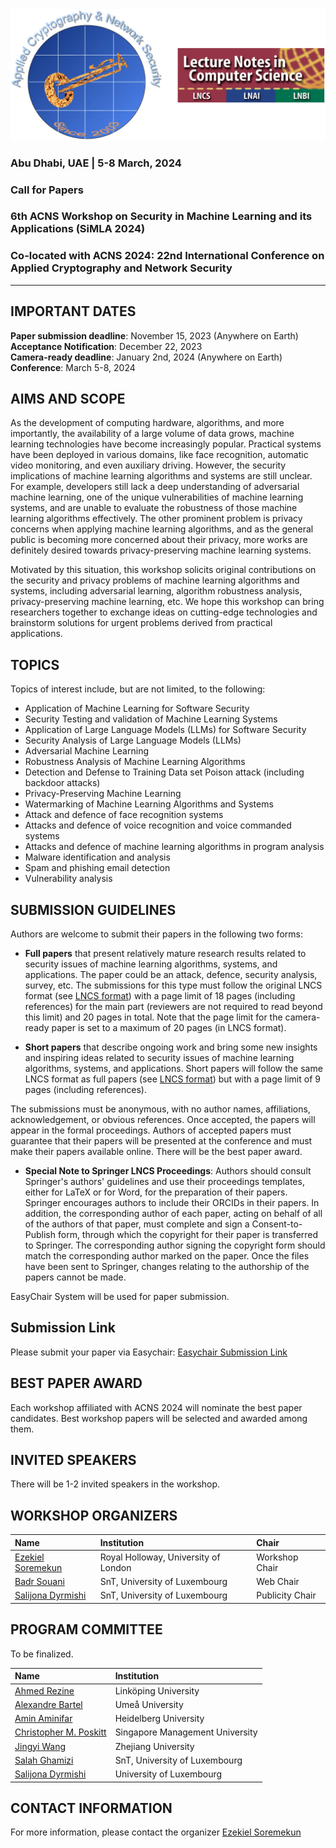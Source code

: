 <img src="images/simla-logo.png"/>

### Abu Dhabi, UAE | 5-8 March, 2024

### Call for Papers

### 6th ACNS Workshop on Security in Machine Learning and its Applications (SiMLA 2024)

### Co-located with ACNS 2024: 22nd International Conference on Applied Cryptography and Network Security 
 
---

## IMPORTANT DATES

**Paper submission deadline**: November 15, 2023 (Anywhere on Earth)   
**Acceptance Notification**: December 22, 2023   
**Camera-ready deadline**: January 2nd, 2024  (Anywhere on Earth)   
**Conference**: March 5-8, 2024   

## AIMS AND SCOPE

As the development of computing hardware, algorithms, and more importantly, the availability of a large volume of data grows, machine learning technologies have become increasingly popular. Practical systems have been deployed in various domains, like face recognition, automatic video monitoring, and even auxiliary driving. However, the security implications of machine learning algorithms and systems are still unclear. For example, developers still lack a deep understanding of adversarial machine learning, one of the unique vulnerabilities of machine learning systems, and are unable to evaluate the robustness of those machine learning algorithms effectively. The other prominent problem is privacy concerns when applying machine learning algorithms, and as the general public is becoming more concerned about their privacy, more works are definitely desired towards privacy-preserving machine learning systems.

Motivated by this situation, this workshop solicits original contributions on the security and privacy problems of machine learning algorithms and systems, including adversarial learning, algorithm robustness analysis, privacy-preserving machine learning, etc. We hope this workshop can bring researchers together to exchange ideas on cutting-edge technologies and brainstorm solutions for urgent problems derived from practical applications.

## TOPICS

Topics of interest include, but are not limited, to the following:  

- Application of Machine Learning for Software Security  
- Security Testing and validation of Machine Learning Systems  
- Application of Large Language Models (LLMs) for Software Security
- Security Analysis of Large Language Models (LLMs)
- Adversarial Machine Learning  
- Robustness Analysis of Machine Learning Algorithms  
- Detection and Defense to Training Data set Poison attack (including backdoor attacks)  
- Privacy-Preserving Machine Learning  
- Watermarking of Machine Learning Algorithms and Systems  
- Attack and defence of face recognition systems  
- Attacks and defence of voice recognition and voice commanded systems  
- Attacks and defence of machine learning algorithms in program analysis  
- Malware identification and analysis  
- Spam and phishing email detection  
- Vulnerability analysis  

## SUBMISSION GUIDELINES

Authors are welcome to submit their papers in the following two forms:

- **Full papers** that present relatively mature research results related to security issues of machine learning algorithms, systems, and applications. The paper could be an attack, defence, security analysis, survey, etc. The submissions for this type must follow the original LNCS format (see [LNCS format](https://www.springer.com/gp/computer-science/lncs/conference-proceedings-guidelines)) with a page limit of 18 pages (including references) for the main part (reviewers are not required to read beyond this limit) and 20 pages in total.  Note that the page limit for the camera-ready paper is set to a maximum of 20 pages (in LNCS format).

- **Short papers** that describe ongoing work and bring some new insights and inspiring ideas related to security issues of machine learning algorithms, systems, and applications. Short papers will follow the same LNCS format as full papers (see [LNCS format](https://www.springer.com/gp/computer-science/lncs/conference-proceedings-guidelines)) but with a page limit of 9 pages (including references).

The submissions must be anonymous, with no author names, affiliations, acknowledgement, or obvious references. Once accepted, the papers will appear in the formal proceedings. Authors of accepted papers must guarantee that their papers will be presented at the conference and must make their papers available online. There will be the best paper award.

- **Special Note to Springer LNCS Proceedings**: Authors should consult Springer's authors' guidelines and use their proceedings templates, either for LaTeX or for Word, for the preparation of their papers. Springer encourages authors to include their ORCIDs in their papers. In addition, the corresponding author of each paper, acting on behalf of all of the authors of that paper, must complete and sign a Consent-to-Publish form, through which the copyright for their paper is transferred to Springer. The corresponding author signing the copyright form should match the corresponding author marked on the paper. Once the files have been sent to Springer, changes relating to the authorship of the papers cannot be made.

EasyChair System will be used for paper submission.


## Submission Link

Please submit your paper via Easychair: [Easychair Submission Link](https://easychair.org/conferences/?conf=simla2024)


## BEST PAPER AWARD

Each workshop affiliated with ACNS 2024 will nominate the best paper candidates. Best workshop papers will be selected and awarded among them.



## INVITED SPEAKERS

There will be 1-2 invited speakers in the workshop.


## WORKSHOP ORGANIZERS 

| Name | Institution | Chair |
| :--- | :---------- | :---- |
| [Ezekiel Soremekun](https://ezekiel-soremekun.github.io/) | Royal Holloway, University of London | Workshop Chair | 
| [Badr Souani](https://wwwen.uni.lu/recherche/fstm/dcs/members/badr_souani) | SnT, University of Luxembourg | Web Chair |
| [Salijona Dyrmishi](https://www.uni.lu/en/person/NTAwMzU4NDhfX1NhbGlqb25hIERZUk1JU0hJ/) | SnT, University of Luxembourg | Publicity Chair |

## PROGRAM COMMITTEE

To be finalized.

| Name | Institution | 
| :--- | :---------- |
| [Ahmed Rezine](https://rezahmed.github.io/) | Linköping University | 
| [Alexandre Bartel](https://www.abartel.net/) | Umeå University |  
| [Amin Aminifar](https://scholar.google.com/citations?user=eEG0x3cAAAAJ&hl=en) | Heidelberg University | 
| [Christopher M. Poskitt](https://cposkitt.github.io/) | Singapore Management University | 
| [Jingyi Wang](https://wang-jingyi.github.io/) | Zhejiang University | 
| [Salah Ghamizi](http://www.sghamizi.com) | SnT, University of Luxembourg |
| [Salijona Dyrmishi](https://www.uni.lu/en/person/NTAwMzU4NDhfX1NhbGlqb25hIERZUk1JU0hJ/) | University of Luxembourg |  


## CONTACT INFORMATION

For more information, please contact the organizer [Ezekiel Soremekun](mailto:ezekiel.soremekun@rhul.ac.uk)
